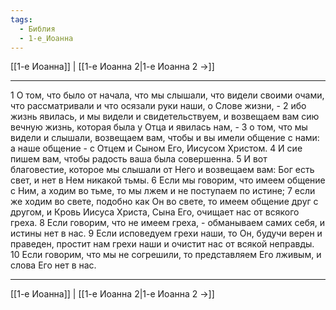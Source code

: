 ```yaml
---
tags:
  - Библия
  - 1-е_Иоанна
---
```

[[1-е Иоанна]] | [[1-е Иоанна 2|1-е Иоанна 2 →]]

---
1 О том, что было от начала, что мы слышали, что видели своими очами, что рассматривали и что осязали руки наши, о Слове жизни, -
2 ибо жизнь явилась, и мы видели и свидетельствуем, и возвещаем вам сию вечную жизнь, которая была у Отца и явилась нам, -
3 о том, что мы видели и слышали, возвещаем вам, чтобы и вы имели общение с нами: а наше общение - с Отцем и Сыном Его, Иисусом Христом.
4 И сие пишем вам, чтобы радость ваша была совершенна.
5 И вот благовестие, которое мы слышали от Него и возвещаем вам: Бог есть свет, и нет в Нем никакой тьмы.
6 Если мы говорим, что имеем общение с Ним, а ходим во тьме, то мы лжем и не поступаем по истине;
7 если же ходим во свете, подобно как Он во свете, то имеем общение друг с другом, и Кровь Иисуса Христа, Сына Его, очищает нас от всякого греха.
8 Если говорим, что не имеем греха, - обманываем самих себя, и истины нет в нас.
9 Если исповедуем грехи наши, то Он, будучи верен и праведен, простит нам грехи наши и очистит нас от всякой неправды.
10 Если говорим, что мы не согрешили, то представляем Его лживым, и слова Его нет в нас.

---
[[1-е Иоанна]] | [[1-е Иоанна 2|1-е Иоанна 2 →]]